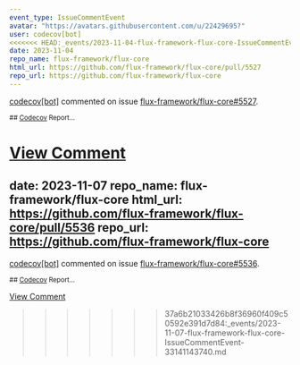```yaml
---
event_type: IssueCommentEvent
avatar: "https://avatars.githubusercontent.com/u/22429695?"
user: codecov[bot]
<<<<<<< HEAD:_events/2023-11-04-flux-framework-flux-core-IssueCommentEvent-33087202231.md
date: 2023-11-04
repo_name: flux-framework/flux-core
html_url: https://github.com/flux-framework/flux-core/pull/5527
repo_url: https://github.com/flux-framework/flux-core
---
```


<a href='https://github.com/codecov[bot]' target='_blank'>codecov[bot]</a> commented on issue <a href='https://github.com/flux-framework/flux-core/pull/5527' target='_blank'>flux-framework/flux-core#5527</a>.

<small>## [Codecov](https://app.codecov.io/gh/flux-framework/flux-core/pull/5527?src=pr&el=h1&utm_medium=referral&utm_source=github&utm_content=comment&utm_campaign=pr+comments&utm_term=flux-framework) Report...</small>

<a href='https://github.com/flux-framework/flux-core/pull/5527' target='_blank'>View Comment</a>
=======
date: 2023-11-07
repo_name: flux-framework/flux-core
html_url: https://github.com/flux-framework/flux-core/pull/5536
repo_url: https://github.com/flux-framework/flux-core
---

<a href='https://github.com/codecov[bot]' target='_blank'>codecov[bot]</a> commented on issue <a href='https://github.com/flux-framework/flux-core/pull/5536' target='_blank'>flux-framework/flux-core#5536</a>.

<small>## [Codecov](https://app.codecov.io/gh/flux-framework/flux-core/pull/5536?src=pr&el=h1&utm_medium=referral&utm_source=github&utm_content=comment&utm_campaign=pr+comments&utm_term=flux-framework) Report...</small>

<a href='https://github.com/flux-framework/flux-core/pull/5536' target='_blank'>View Comment</a>
>>>>>>> 37a6b21033426b8f36960f409c50592e391d7d84:_events/2023-11-07-flux-framework-flux-core-IssueCommentEvent-33141143740.md
